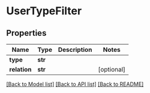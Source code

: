 # UserTypeFilter


## Properties
Name | Type | Description | Notes
------------ | ------------- | ------------- | -------------
**type** | **str** |  | 
**relation** | **str** |  | [optional] 

[[Back to Model list]](../README.md#documentation-for-models) [[Back to API list]](../README.md#documentation-for-api-endpoints) [[Back to README]](../README.md)



